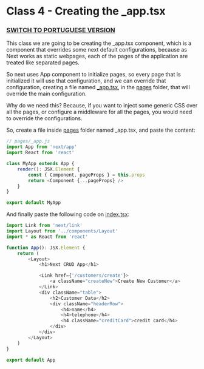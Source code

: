 # Class 4 - Creating the _app.tsx

### [SWITCH TO PORTUGUESE VERSION](./PT.md)

This class we are going to be creating the _app.tsx component,
which is a component that overrides some next default configurations,
because as Next works as static webpages, each of the pages of the application
are treated like separated pages.

So next uses App component to initialize pages, so every page that is 
initialized it will use that configuration, and we can override that configuration,
creating a file named [_app.tsx](pages/_app.tsx), in the [pages](pages) folder,
that will override the main configuration.

Why do we need this? Because, if you want to inject some generic CSS over all the pages,
or configure a middleware for all the pages, you would need to override the configurations.

So, create a file inside [pages](pages) folder named _app.tsx, and paste the content:

```typescript jsx
// pages/_app.js
import App from 'next/app'
import React from 'react'

class MyApp extends App {
    render(): JSX.Element {
        const { Component, pageProps } = this.props
        return <Component {...pageProps} />
    }
}

export default MyApp

```

And finally paste the following code on [index.tsx](pages/index.tsx):

```typescript jsx
import Link from 'next/link'
import Layout from '../components/Layout'
import * as React from 'react'

function App(): JSX.Element {
    return (
        <Layout>
            <h1>Next CRUD App</h1>

            <Link href={'/customers/create'}>
                <a className="createNew">Create New Customer</a>
            </Link>
            <div className="table">
                <h2>Customer Data</h2>
                <div className="headerRow">
                    <h4>name</h4>
                    <h4>telephone</h4>
                    <h4 className="creditCard">credit card</h4>
                </div>
            </div>
        </Layout>
    )
}

export default App

```